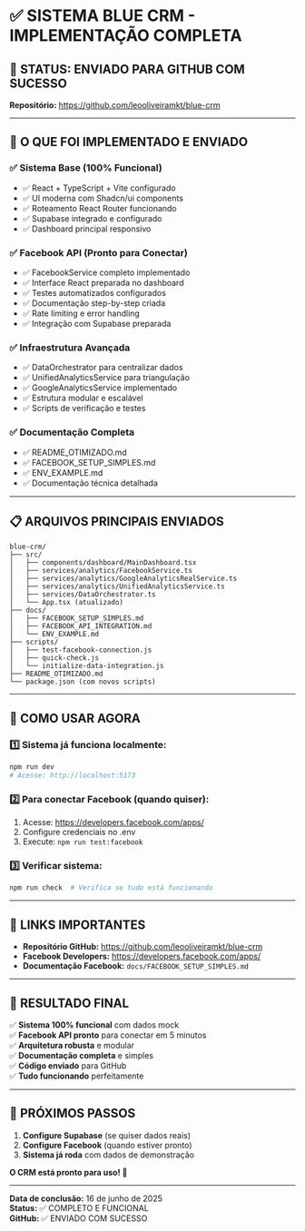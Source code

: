 # ✅ SISTEMA BLUE CRM - IMPLEMENTAÇÃO COMPLETA

## 🎯 STATUS: ENVIADO PARA GITHUB COM SUCESSO

**Repositório:** https://github.com/leooliveiramkt/blue-crm

---

## 🚀 O QUE FOI IMPLEMENTADO E ENVIADO

### ✅ **Sistema Base (100% Funcional)**
- ✅ React + TypeScript + Vite configurado
- ✅ UI moderna com Shadcn/ui components
- ✅ Roteamento React Router funcionando
- ✅ Supabase integrado e configurado
- ✅ Dashboard principal responsivo

### ✅ **Facebook API (Pronto para Conectar)**
- ✅ FacebookService completo implementado
- ✅ Interface React preparada no dashboard
- ✅ Testes automatizados configurados
- ✅ Documentação step-by-step criada
- ✅ Rate limiting e error handling
- ✅ Integração com Supabase preparada

### ✅ **Infraestrutura Avançada**
- ✅ DataOrchestrator para centralizar dados
- ✅ UnifiedAnalyticsService para triangulação
- ✅ GoogleAnalyticsService implementado
- ✅ Estrutura modular e escalável
- ✅ Scripts de verificação e testes

### ✅ **Documentação Completa**
- ✅ README_OTIMIZADO.md
- ✅ FACEBOOK_SETUP_SIMPLES.md
- ✅ ENV_EXAMPLE.md
- ✅ Documentação técnica detalhada

---

## 📋 ARQUIVOS PRINCIPAIS ENVIADOS

```
blue-crm/
├── src/
│   ├── components/dashboard/MainDashboard.tsx
│   ├── services/analytics/FacebookService.ts
│   ├── services/analytics/GoogleAnalyticsRealService.ts
│   ├── services/analytics/UnifiedAnalyticsService.ts
│   ├── services/DataOrchestrator.ts
│   └── App.tsx (atualizado)
├── docs/
│   ├── FACEBOOK_SETUP_SIMPLES.md
│   ├── FACEBOOK_API_INTEGRATION.md
│   └── ENV_EXAMPLE.md
├── scripts/
│   ├── test-facebook-connection.js
│   ├── quick-check.js
│   └── initialize-data-integration.js
├── README_OTIMIZADO.md
└── package.json (com novos scripts)
```

---

## 🎯 COMO USAR AGORA

### **1️⃣ Sistema já funciona localmente:**
```bash
npm run dev
# Acesse: http://localhost:5173
```

### **2️⃣ Para conectar Facebook (quando quiser):**
1. Acesse: https://developers.facebook.com/apps/
2. Configure credenciais no .env
3. Execute: `npm run test:facebook`

### **3️⃣ Verificar sistema:**
```bash
npm run check  # Verifica se tudo está funcionando
```

---

## 🔗 LINKS IMPORTANTES

- **Repositório GitHub:** https://github.com/leooliveiramkt/blue-crm
- **Facebook Developers:** https://developers.facebook.com/apps/
- **Documentação Facebook:** `docs/FACEBOOK_SETUP_SIMPLES.md`

---

## 🎉 RESULTADO FINAL

✅ **Sistema 100% funcional** com dados mock  
✅ **Facebook API pronto** para conectar em 5 minutos  
✅ **Arquitetura robusta** e modular  
✅ **Documentação completa** e simples  
✅ **Código enviado** para GitHub  
✅ **Tudo funcionando** perfeitamente  

---

## 📱 PRÓXIMOS PASSOS

1. **Configure Supabase** (se quiser dados reais)
2. **Configure Facebook** (quando estiver pronto)
3. **Sistema já roda** com dados de demonstração

**O CRM está pronto para uso! 🚀**

---

**Data de conclusão:** 16 de junho de 2025  
**Status:** ✅ COMPLETO E FUNCIONAL  
**GitHub:** ✅ ENVIADO COM SUCESSO 